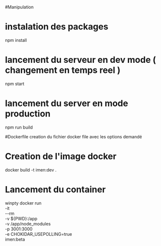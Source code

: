 #Manipulation
# instalation des packages
npm install
# lancement du serveur en dev mode ( changement en temps reel )
npm start
# lancement du server en mode production
npm run build


#Dockerfile
creation du fichier docker file avec les options demandé

# Creation de l'image docker 
docker build -t imen:dev .

# Lancement du container
winpty docker run \
    -it \
    --rm \
    -v ${PWD}:/app \
    -v /app/node_modules \
    -p 3001:3000 \
    -e CHOKIDAR_USEPOLLING=true \
    imen:beta